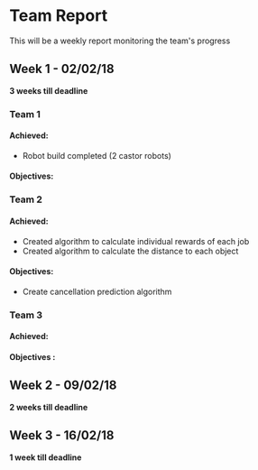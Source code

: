 # Team Report
This will be a weekly report monitoring the team's progress

## Week 1 - 02/02/18
**3 weeks till deadline**
### Team 1
#### Achieved:
* Robot build completed (2 castor robots)

#### Objectives:
### Team 2
#### Achieved:
* Created algorithm to calculate individual rewards of each job
* Created algorithm to calculate the distance to each object

#### Objectives:
* Create cancellation prediction algorithm

### Team 3
#### Achieved:

#### Objectives :

## Week 2 - 09/02/18
**2 weeks till deadline**
## Week 3 - 16/02/18
**1 week till deadline**
